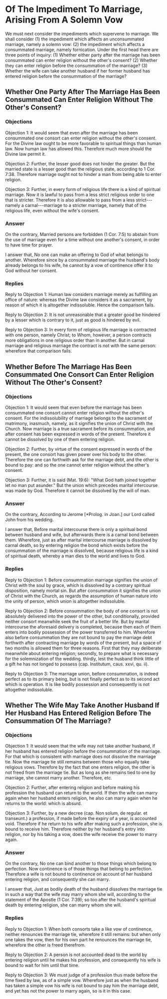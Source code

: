 # Of The Impediment To Marriage, Arising From A Solemn Vow

We must next consider the impediments which supervene to marriage. We shall consider (1) the impediment which affects an unconsummated marriage, namely a solemn vow: (2) the impediment which affects a consummated marriage, namely fornication. Under the first head there are three points of inquiry:
(1) Whether either party after the marriage has been consummated can enter religion without the other's consent?
(2) Whether they can enter religion before the consummation of the marriage?
(3) Whether the wife can take another husband if her former husband has entered religion before the consummation of the marriage?
## Whether One Party After The Marriage Has Been Consummated Can Enter Religion Without The Other's Consent?

### Objections

Objection 1: It would seem that even after the marriage has been consummated one consort can enter religion without the other's consent. For the Divine law ought to be more favorable to spiritual things than human law. Now human law has allowed this. Therefore much more should the Divine law permit it.

Objection 2: Further, the lesser good does not hinder the greater. But the married state is a lesser good than the religious state, according to 1 Cor. 7:38. Therefore marriage ought not to hinder a man from being able to enter religion.

Objection 3: Further, in every form of religious life there is a kind of spiritual marriage. Now it is lawful to pass from a less strict religious order to one that is stricter. Therefore it is also allowable to pass from a less strict---namely a carnal---marriage to a stricter marriage, namely that of the religious life, even without the wife's consent.

### Answer

On the contrary, Married persons are forbidden (1 Cor. 7:5) to abstain from the use of marriage even for a time without one another's consent, in order to have time for prayer.

I answer that, No one can make an offering to God of what belongs to another. Wherefore since by a consummated marriage the husband's body already belongs to his wife, he cannot by a vow of continence offer it to God without her consent.

### Replies

Reply to Objection 1: Human law considers marriage merely as fulfilling an office of nature: whereas the Divine law considers it as a sacrament, by reason of which it is altogether indissoluble. Hence the comparison fails.

Reply to Objection 2: It is not unreasonable that a greater good be hindered by a lesser which is contrary to it, just as good is hindered by evil.

Reply to Objection 3: In every form of religious life marriage is contracted with one person, namely Christ; to Whom, however, a person contracts more obligations in one religious order than in another. But in carnal marriage and religious marriage the contract is not with the same person: wherefore that comparison fails.
## Whether Before The Marriage Has Been Consummated One Consort Can Enter Religion Without The Other's Consent?

### Objections

Objection 1: It would seem that even before the marriage has been consummated one consort cannot enter religion without the other's consent. For the indissolubility of marriage belongs to the sacrament of matrimony, inasmuch, namely, as it signifies the union of Christ with the Church. Now marriage is a true sacrament before its consummation, and after consent has been expressed in words of the present. Therefore it cannot be dissolved by one of them entering religion.

Objection 2: Further, by virtue of the consent expressed in words of the present, the one consort has given power over his body to the other. Therefore the one can forthwith ask for the marriage debt, and the other is bound to pay: and so the one cannot enter religion without the other's consent.

Objection 3: Further, it is said (Mat. 19:6): "What God hath joined together let no man put asunder." But the union which precedes marital intercourse was made by God. Therefore it cannot be dissolved by the will of man.

### Answer

On the contrary, According to Jerome [*Prolog. in Joan.] our Lord called John from his wedding.

I answer that, Before marital intercourse there is only a spiritual bond between husband and wife, but afterwards there is a carnal bond between them. Wherefore, just as after marital intercourse marriage is dissolved by carnal death, so by entering religion the bond which exists before the consummation of the marriage is dissolved, because religious life is a kind of spiritual death, whereby a man dies to the world and lives to God.

### Replies

Reply to Objection 1: Before consummation marriage signifies the union of Christ with the soul by grace, which is dissolved by a contrary spiritual disposition, namely mortal sin. But after consummation it signifies the union of Christ with the Church, as regards the assumption of human nature into the unity of person, which union is altogether indissoluble.

Reply to Objection 2: Before consummation the body of one consort is not absolutely delivered into the power of the other, but conditionally, provided neither consort meanwhile seek the fruit of a better life. But by marital intercourse the aforesaid delivery is completed, because then each of them enters into bodily possession of the power transferred to him. Wherefore also before consummation they are not bound to pay the marriage debt forthwith after contracting marriage by words of the present, but a space of two months is allowed them for three reasons. First that they may deliberate meanwhile about entering religion; secondly, to prepare what is necessary for the solemnization of the wedding. thirdly, lest the husband think little of a gift he has not longed to possess (cap. Institutum, caus. xxvi, qu. ii).

Reply to Objection 3: The marriage union, before consummation, is indeed perfect as to its primary being, but is not finally perfect as to its second act which is operation. It is like bodily possession and consequently is not altogether indissoluble.
## Whether The Wife May Take Another Husband If Her Husband Has Entered Religion Before The Consummation Of The Marriage?

### Objections

Objection 1: It would seem that the wife may not take another husband, if her husband has entered religion before the consummation of the marriage. For that which is consistent with marriage does not dissolve the marriage tie. Now the marriage tie still remains between those who equally take religious vows. Therefore by the fact that one enters religion, the other is not freed from the marriage tie. But as long as she remains tied to one by marriage, she cannot marry another. Therefore, etc.

Objection 2: Further, after entering religion and before making his profession the husband can return to the world. If then the wife can marry again when her husband enters religion, he also can marry again when he returns to the world: which is absurd.

Objection 3: Further, by a new decree (cap. Non solum, de regular. et transeunt.) a profession, if made before the expiry of a year, is accounted void. Therefore if he return to his wife after making such a profession, she is bound to receive him. Therefore neither by her husband's entry into religion, nor by his taking a vow, does the wife receive the power to marry again.

### Answer

On the contrary, No one can bind another to those things which belong to perfection. Now continence is of those things that belong to perfection. Therefore a wife is not bound to continence on account of her husband entering religion, and consequently she can marry.

I answer that, Just as bodily death of the husband dissolves the marriage tie in such a way that the wife may marry whom she will, according to the statement of the Apostle (1 Cor. 7:39); so too after the husband's spiritual death by entering religion, she can marry whom she will.

### Replies

Reply to Objection 1: When both consorts take a like vow of continence, neither renounces the marriage tie, wherefore it still remains: but when only one takes the vow, then for his own part he renounces the marriage tie, wherefore the other is freed therefrom.

Reply to Objection 2: A person is not accounted dead to the world by entering religion until he makes his profession, and consequently his wife is bound to wait for him until that time.

Reply to Objection 3: We must judge of a profession thus made before the time fixed by law, as of a simple vow. Wherefore just as when the husband has taken a simple vow his wife is not bound to pay him the marriage debt, and yet has not the power to marry again, so is it in this case.
